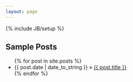 ```yaml
---
layout: page
---
```

{% include JB/setup %}

## Sample Posts

<ul class="posts">
  {% for post in site.posts %}
    <li><span>{{ post.date | date_to_string }}</span> &raquo; <a href="{{ BASE_PATH }}{{ post.url }}">{{ post.title }}</a></li>
  {% endfor %}
    <!-- {% for post in site.posts %}
      <li>
        <a href="{{ post.url }}">{{ post.title }}</a>
        <p>{{ post.excerpt }}</p>
      </li>
    {% endfor %} -->
</ul>




